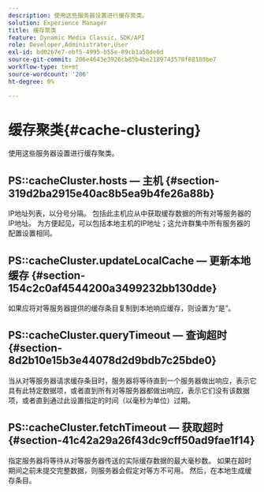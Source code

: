 ```yaml
---
description: 使用这些服务器设置进行缓存聚类。
solution: Experience Manager
title: 缓存聚类
feature: Dynamic Media Classic，SDK/API
role: Developer,Administrator,User
exl-id: bd0267e7-ebf5-4995-b55e-89cb1a58de6d
source-git-commit: 206e4643e3926cb85b4be2189743578f88180be7
workflow-type: tm+mt
source-wordcount: '206'
ht-degree: 0%

---
```


# 缓存聚类{#cache-clustering}

使用这些服务器设置进行缓存聚类。

## PS::cacheCluster.hosts — 主机 {#section-319d2ba2915e40ac8b5ea9b4fe26a88b}

IP地址列表，以分号分隔。 包括此主机应从中获取缓存数据的所有对等服务器的IP地址。 为方便起见，可以包括本地主机的IP地址；这允许群集中所有服务器的配置设置相同。

## PS::cacheCluster.updateLocalCache — 更新本地缓存 {#section-154c2c0af4544200a3499232bb130dde}

如果应将对等服务器提供的缓存条目复制到本地响应缓存，则设置为“是”。

## PS::cacheCluster.queryTimeout — 查询超时 {#section-8d2b10e15b3e44078d2d9bdb7c25bde0}

当从对等服务器请求缓存条目时，服务器将等待直到一个服务器做出响应，表示它具有此特定数据项，或者直到所有对等服务器都做出响应，表示它们没有该数据项，或者直到通过此设置指定的时间（以毫秒为单位）过期。

## PS::cacheCluster.fetchTimeout — 获取超时 {#section-41c42a29a26f43dc9cff50ad9fae1f14}

指定服务器将等待从对等服务器传送的实际缓存数据的最大毫秒数。 如果在超时期间之前未提交完整数据，则服务器会假定对等方不可用。 然后，在本地生成缓存条目。

